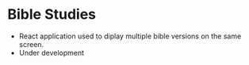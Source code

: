 # Bible Studies

- React application used to diplay multiple bible versions on the same screen.
- Under development
